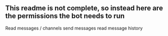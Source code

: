 ## This readme is not complete, so instead here are the permissions the bot needs to run

Read messages / channels
send messages
read message history